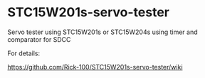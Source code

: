 # STC15W201s-servo-tester
Servo tester using STC15W201s or STC15W204s using timer and comparator for SDCC

For details:

https://github.com/Rick-100/STC15W201s-servo-tester/wiki

